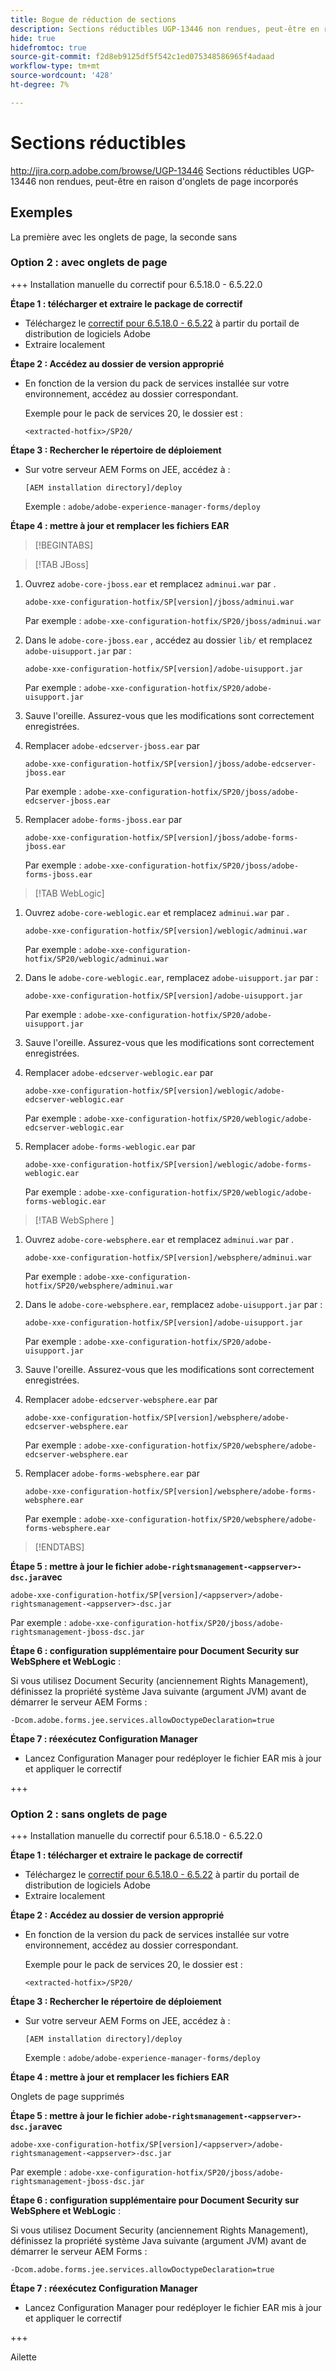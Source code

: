 ```yaml
---
title: Bogue de réduction de sections
description: Sections réductibles UGP-13446 non rendues, peut-être en raison d'onglets de page incorporés
hide: true
hidefromtoc: true
source-git-commit: f2d8eb9125df5f542c1ed075348586965f4adaad
workflow-type: tm+mt
source-wordcount: '428'
ht-degree: 7%

---
```


# Sections réductibles

<http://jira.corp.adobe.com/browse/UGP-13446> Sections réductibles UGP-13446 non rendues, peut-être en raison d&#39;onglets de page incorporés

## Exemples

La première avec les onglets de page, la seconde sans

### Option 2 : avec onglets de page

+++ Installation manuelle du correctif pour 6.5.18.0 - 6.5.22.0

**Étape 1 : télécharger et extraire le package de correctif**

- Téléchargez le [correctif pour 6.5.18.0 - 6.5.22](https://www.adobe.com) à partir du portail de distribution de logiciels Adobe
- Extraire localement

**Étape 2 : Accédez au dossier de version approprié**

- En fonction de la version du pack de services installée sur votre environnement, accédez au dossier correspondant.

  Exemple pour le pack de services 20, le dossier est :

  ```
  <extracted-hotfix>/SP20/
  ```

**Étape 3 : Rechercher le répertoire de déploiement**

- Sur votre serveur AEM Forms on JEE, accédez à :

  ```
  [AEM installation directory]/deploy
  ```

  Exemple : `adobe/adobe-experience-manager-forms/deploy`



**Étape 4 : mettre à jour et remplacer les fichiers EAR**

>[!BEGINTABS]

>[!TAB JBoss]

1. Ouvrez `adobe-core-jboss.ear` et remplacez `adminui.war` par .

   ```
   adobe-xxe-configuration-hotfix/SP[version]/jboss/adminui.war
   ```

   Par exemple : `adobe-xxe-configuration-hotfix/SP20/jboss/adminui.war`

1. Dans le `adobe-core-jboss.ear` , accédez au dossier `lib/` et remplacez `adobe-uisupport.jar` par :

   ```
   adobe-xxe-configuration-hotfix/SP[version]/adobe-uisupport.jar
   ```

   Par exemple : `adobe-xxe-configuration-hotfix/SP20/adobe-uisupport.jar`

1. Sauve l&#39;oreille. Assurez-vous que les modifications sont correctement enregistrées.


1. Remplacer `adobe-edcserver-jboss.ear` par

   ```
   adobe-xxe-configuration-hotfix/SP[version]/jboss/adobe-edcserver-jboss.ear
   ```

   Par exemple : `adobe-xxe-configuration-hotfix/SP20/jboss/adobe-edcserver-jboss.ear`

1. Remplacer `adobe-forms-jboss.ear` par

   ```
   adobe-xxe-configuration-hotfix/SP[version]/jboss/adobe-forms-jboss.ear
   ```

   Par exemple : `adobe-xxe-configuration-hotfix/SP20/jboss/adobe-forms-jboss.ear`



>[!TAB WebLogic]

1. Ouvrez `adobe-core-weblogic.ear` et remplacez `adminui.war` par .

   ```
   adobe-xxe-configuration-hotfix/SP[version]/weblogic/adminui.war
   ```

   Par exemple : `adobe-xxe-configuration-hotfix/SP20/weblogic/adminui.war`

1. Dans le `adobe-core-weblogic.ear`, remplacez `adobe-uisupport.jar` par :

   ```
   adobe-xxe-configuration-hotfix/SP[version]/adobe-uisupport.jar
   ```

   Par exemple : `adobe-xxe-configuration-hotfix/SP20/adobe-uisupport.jar`

1. Sauve l&#39;oreille. Assurez-vous que les modifications sont correctement enregistrées.


1. Remplacer `adobe-edcserver-weblogic.ear` par

   ```
   adobe-xxe-configuration-hotfix/SP[version]/weblogic/adobe-edcserver-weblogic.ear
   ```

   Par exemple : `adobe-xxe-configuration-hotfix/SP20/weblogic/adobe-edcserver-weblogic.ear`

1. Remplacer `adobe-forms-weblogic.ear` par

   ```
   adobe-xxe-configuration-hotfix/SP[version]/weblogic/adobe-forms-weblogic.ear
   ```

   Par exemple : `adobe-xxe-configuration-hotfix/SP20/weblogic/adobe-forms-weblogic.ear`

>[!TAB  WebSphere ]

1. Ouvrez `adobe-core-websphere.ear` et remplacez `adminui.war` par .

   ```
   adobe-xxe-configuration-hotfix/SP[version]/websphere/adminui.war
   ```

   Par exemple : `adobe-xxe-configuration-hotfix/SP20/websphere/adminui.war`

1. Dans le `adobe-core-websphere.ear`, remplacez `adobe-uisupport.jar` par :

   ```
   adobe-xxe-configuration-hotfix/SP[version]/adobe-uisupport.jar
   ```

   Par exemple : `adobe-xxe-configuration-hotfix/SP20/adobe-uisupport.jar`

1. Sauve l&#39;oreille. Assurez-vous que les modifications sont correctement enregistrées.


1. Remplacer `adobe-edcserver-websphere.ear` par

   ```
   adobe-xxe-configuration-hotfix/SP[version]/websphere/adobe-edcserver-websphere.ear
   ```

   Par exemple : `adobe-xxe-configuration-hotfix/SP20/websphere/adobe-edcserver-websphere.ear`

1. Remplacer `adobe-forms-websphere.ear` par

   ```
   adobe-xxe-configuration-hotfix/SP[version]/websphere/adobe-forms-websphere.ear
   ```

   Par exemple : `adobe-xxe-configuration-hotfix/SP20/websphere/adobe-forms-websphere.ear`

>[!ENDTABS]



**Étape 5 : mettre à jour le fichier `adobe-rightsmanagement-<appserver>-dsc.jar`avec**

```
adobe-xxe-configuration-hotfix/SP[version]/<appserver>/adobe-rightsmanagement-<appserver>-dsc.jar
```

Par exemple : `adobe-xxe-configuration-hotfix/SP20/jboss/adobe-rightsmanagement-jboss-dsc.jar`

**Étape 6 : configuration supplémentaire pour Document Security sur WebSphere et WebLogic** :

Si vous utilisez Document Security (anciennement Rights Management), définissez la propriété système Java suivante (argument JVM) avant de démarrer le serveur AEM Forms :

```
-Dcom.adobe.forms.jee.services.allowDoctypeDeclaration=true
```


**Étape 7 : réexécutez Configuration Manager**

- Lancez Configuration Manager pour redéployer le fichier EAR mis à jour et appliquer le correctif

+++

### Option 2 : sans onglets de page

+++ Installation manuelle du correctif pour 6.5.18.0 - 6.5.22.0

**Étape 1 : télécharger et extraire le package de correctif**

- Téléchargez le [correctif pour 6.5.18.0 - 6.5.22](https://www.adobe.com) à partir du portail de distribution de logiciels Adobe
- Extraire localement

**Étape 2 : Accédez au dossier de version approprié**

- En fonction de la version du pack de services installée sur votre environnement, accédez au dossier correspondant.

  Exemple pour le pack de services 20, le dossier est :

  ```
  <extracted-hotfix>/SP20/
  ```

**Étape 3 : Rechercher le répertoire de déploiement**

- Sur votre serveur AEM Forms on JEE, accédez à :

  ```
  [AEM installation directory]/deploy
  ```

  Exemple : `adobe/adobe-experience-manager-forms/deploy`



**Étape 4 : mettre à jour et remplacer les fichiers EAR**

Onglets de page supprimés

**Étape 5 : mettre à jour le fichier `adobe-rightsmanagement-<appserver>-dsc.jar`avec**

```
adobe-xxe-configuration-hotfix/SP[version]/<appserver>/adobe-rightsmanagement-<appserver>-dsc.jar
```

Par exemple : `adobe-xxe-configuration-hotfix/SP20/jboss/adobe-rightsmanagement-jboss-dsc.jar`

**Étape 6 : configuration supplémentaire pour Document Security sur WebSphere et WebLogic** :

Si vous utilisez Document Security (anciennement Rights Management), définissez la propriété système Java suivante (argument JVM) avant de démarrer le serveur AEM Forms :

```
-Dcom.adobe.forms.jee.services.allowDoctypeDeclaration=true
```


**Étape 7 : réexécutez Configuration Manager**

- Lancez Configuration Manager pour redéployer le fichier EAR mis à jour et appliquer le correctif

+++

Ailette
